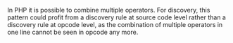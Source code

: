 In PHP it is possible to combine multiple operators. For discovery, this pattern could profit from a discovery rule at source code level rather than a discovery rule at opcode level, as the combination of multiple operators in one line cannot be seen in opcode any more.
